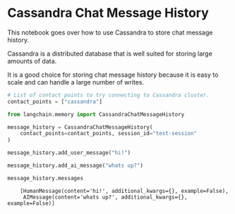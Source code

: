 # Cassandra Chat Message History

This notebook goes over how to use Cassandra to store chat message history.

Cassandra is a distributed database that is well suited for storing large amounts of data. 

It is a good choice for storing chat message history because it is easy to scale and can handle a large number of writes.


<!-- WARNING: THIS FILE WAS AUTOGENERATED! DO NOT EDIT! Instead, edit the notebook w/the location & name as this file. -->


```python
# List of contact points to try connecting to Cassandra cluster.
contact_points = ["cassandra"]
```


```python
from langchain.memory import CassandraChatMessageHistory

message_history = CassandraChatMessageHistory(
    contact_points=contact_points, session_id="test-session"
)

message_history.add_user_message("hi!")

message_history.add_ai_message("whats up?")
```


```python
message_history.messages
```

<CodeOutputBlock lang="python">

```
    [HumanMessage(content='hi!', additional_kwargs={}, example=False),
     AIMessage(content='whats up?', additional_kwargs={}, example=False)]
```

</CodeOutputBlock>
